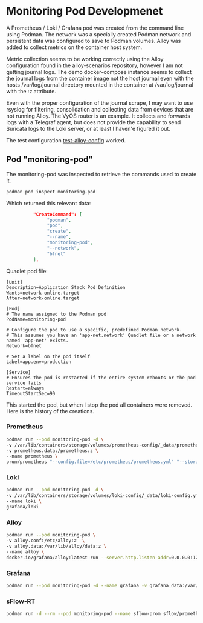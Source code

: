 # Monitoring Pod Developmenet

A Prometheus / Loki / Grafana pod was created from the command line using Podman. The network was a specially created Podman network and persistent data was configured to save to Podman volumes. Alloy was added to collect metrics on the container host system.

Metric collection seems to be working correctly using the Alloy configuration found in the alloy-scenarios repository, however I am not getting journal logs. The demo docker-compose instance seems to collect the journal logs from the container image not the host journal even with the hosts /var/log/journal directory mounted in the container at /var/log/journal with the :z attribute.

Even with the proper configuration of the journal scrape, I may want to use rsyslog for filtering, consolidation and collecting data from devices that are not running Alloy. The VyOS router is an example. It collects and forwards logs with a Telegraf agent, but does not provide the capability to send Suricata logs to the Loki server, or at least I haven'e figured it out.

The test configuration [test-alloy-config](/test-alloy-config) worked.

## Pod "monitoring-pod"

The monitoring-pod was inspected to retrieve the commands used to create it. 

```bash
podman pod inspect monitoring-pod
```

Which returned this relevant data:

```json
          "CreateCommand": [
               "podman",
               "pod",
               "create",
               "--name",
               "monitoring-pod",
               "--network",
               "bfnet"
          ],
```

Quadlet pod file:

```
[Unit]
Description=Application Stack Pod Definition
Wants=network-online.target
After=network-online.target

[Pod]
# The name assigned to the Podman pod
PodName=monitoring-pod

# Configure the pod to use a specific, predefined Podman network.
# This assumes you have an 'app-net.network' Quadlet file or a network named 'app-net' exists.
Network=bfnet

# Set a label on the pod itself
Label=app.env=production

[Service]
# Ensures the pod is restarted if the entire system reboots or the pod service fails
Restart=always
TimeoutStartSec=90
```

This started the pod, but when I stop the pod all containers were removed. Here is the history of the creations.

### Prometheus

```bash
podman run --pod monitoring-pod -d \
-v /var/lib/containers/storage/volumes/prometheus-config/_data/prometheus.yml:/etc/prometheus/prometheus.yml:z \
-v prometheus.data:/prometheus:z \
--name prometheus \
prom/prometheus "--config.file=/etc/prometheus/prometheus.yml" "--storage.tsdb.path=/prometheus" "--web.enable-remote-write-receiver"
```

### Loki

```bash
podman run --pod monitoring-pod -d \
-v /var/lib/containers/storage/volumes/loki-config/_data/loki-config.yml:/etc/loki/config.yml:z \
--name loki \
grafana/loki
```

### Alloy

```bash
podman run --pod monitoring-pod \
-v alloy.conf:/etc/alloy:z  \
-v alloy.data:/var/lib/alloy/data:z \
--name alloy \
docker.io/grafana/alloy:latest run --server.http.listen-addr=0.0.0.0:12345 --storage.path=/var/lib/alloy/data /etc/alloy/config.all
```

### Grafana

```bash
podman run --pod monitoring-pod -d --name grafana -v grafana_data:/var/lib/grafana:z docker.io/grafana/grafana
```

### sFlow-RT

```bash
podman run -d --rm --pod monitoring-pod --name sflow-prom sflow/prometheus
```